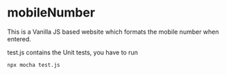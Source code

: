 # mobileNumber
This is a Vanilla JS based website which formats the mobile number when entered. 

test.js contains the Unit tests, you have to run 

```
npx mocha test.js
```

